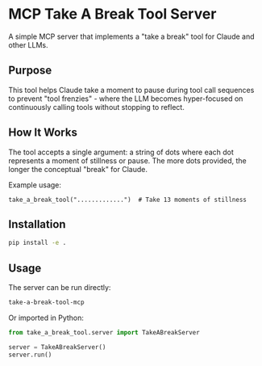 # MCP Take A Break Tool Server

A simple MCP server that implements a "take a break" tool for Claude and other LLMs. 

## Purpose

This tool helps Claude take a moment to pause during tool call sequences to prevent "tool frenzies" - where the LLM becomes hyper-focused on continuously calling tools without stopping to reflect.

## How It Works

The tool accepts a single argument: a string of dots where each dot represents a moment of stillness or pause. The more dots provided, the longer the conceptual "break" for Claude.

Example usage:

```
take_a_break_tool(".............")  # Take 13 moments of stillness
```

## Installation

```bash
pip install -e .
```

## Usage

The server can be run directly:

```bash
take-a-break-tool-mcp
```

Or imported in Python:

```python
from take_a_break_tool.server import TakeABreakServer

server = TakeABreakServer()
server.run()
```
